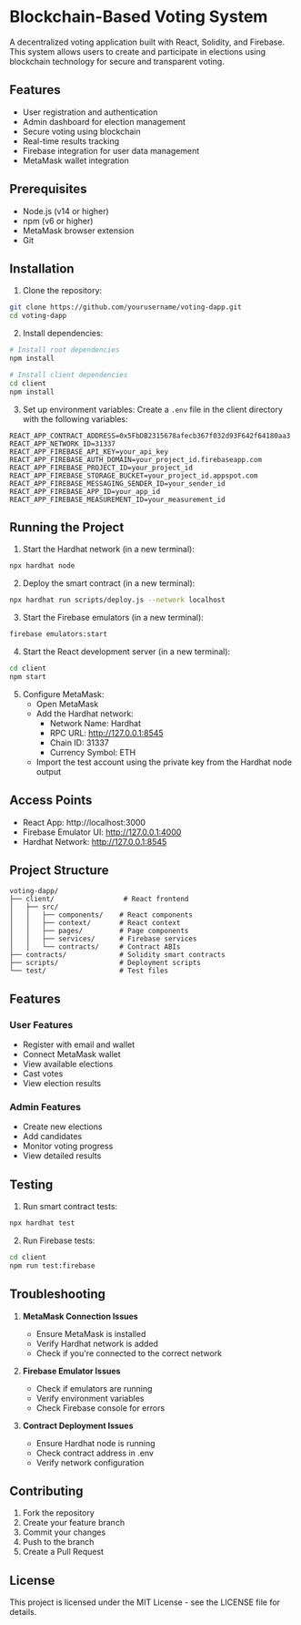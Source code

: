 # Blockchain-Based Voting System

A decentralized voting application built with React, Solidity, and Firebase. This system allows users to create and participate in elections using blockchain technology for secure and transparent voting.

## Features

- User registration and authentication
- Admin dashboard for election management
- Secure voting using blockchain
- Real-time results tracking
- Firebase integration for user data management
- MetaMask wallet integration

## Prerequisites

- Node.js (v14 or higher)
- npm (v6 or higher)
- MetaMask browser extension
- Git

## Installation

1. Clone the repository:
```bash
git clone https://github.com/yourusername/voting-dapp.git
cd voting-dapp
```

2. Install dependencies:
```bash
# Install root dependencies
npm install

# Install client dependencies
cd client
npm install
```

3. Set up environment variables:
Create a `.env` file in the client directory with the following variables:
```env
REACT_APP_CONTRACT_ADDRESS=0x5FbDB2315678afecb367f032d93F642f64180aa3
REACT_APP_NETWORK_ID=31337
REACT_APP_FIREBASE_API_KEY=your_api_key
REACT_APP_FIREBASE_AUTH_DOMAIN=your_project_id.firebaseapp.com
REACT_APP_FIREBASE_PROJECT_ID=your_project_id
REACT_APP_FIREBASE_STORAGE_BUCKET=your_project_id.appspot.com
REACT_APP_FIREBASE_MESSAGING_SENDER_ID=your_sender_id
REACT_APP_FIREBASE_APP_ID=your_app_id
REACT_APP_FIREBASE_MEASUREMENT_ID=your_measurement_id
```

## Running the Project

1. Start the Hardhat network (in a new terminal):
```bash
npx hardhat node
```

2. Deploy the smart contract (in a new terminal):
```bash
npx hardhat run scripts/deploy.js --network localhost
```

3. Start the Firebase emulators (in a new terminal):
```bash
firebase emulators:start
```

4. Start the React development server (in a new terminal):
```bash
cd client
npm start
```

5. Configure MetaMask:
   - Open MetaMask
   - Add the Hardhat network:
     - Network Name: Hardhat
     - RPC URL: http://127.0.0.1:8545
     - Chain ID: 31337
     - Currency Symbol: ETH
   - Import the test account using the private key from the Hardhat node output

## Access Points

- React App: http://localhost:3000
- Firebase Emulator UI: http://127.0.0.1:4000
- Hardhat Network: http://127.0.0.1:8545

## Project Structure

```
voting-dapp/
├── client/                 # React frontend
│   ├── src/
│   │   ├── components/    # React components
│   │   ├── context/       # React context
│   │   ├── pages/         # Page components
│   │   ├── services/      # Firebase services
│   │   └── contracts/     # Contract ABIs
├── contracts/             # Solidity smart contracts
├── scripts/               # Deployment scripts
└── test/                  # Test files
```

## Features

### User Features
- Register with email and wallet
- Connect MetaMask wallet
- View available elections
- Cast votes
- View election results

### Admin Features
- Create new elections
- Add candidates
- Monitor voting progress
- View detailed results

## Testing

1. Run smart contract tests:
```bash
npx hardhat test
```

2. Run Firebase tests:
```bash
cd client
npm run test:firebase
```

## Troubleshooting

1. **MetaMask Connection Issues**
   - Ensure MetaMask is installed
   - Verify Hardhat network is added
   - Check if you're connected to the correct network

2. **Firebase Emulator Issues**
   - Check if emulators are running
   - Verify environment variables
   - Check Firebase console for errors

3. **Contract Deployment Issues**
   - Ensure Hardhat node is running
   - Check contract address in .env
   - Verify network configuration

## Contributing

1. Fork the repository
2. Create your feature branch
3. Commit your changes
4. Push to the branch
5. Create a Pull Request

## License

This project is licensed under the MIT License - see the LICENSE file for details.

